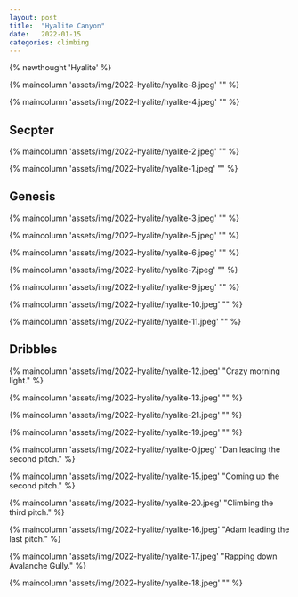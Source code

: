 ```yaml
---
layout: post
title:  "Hyalite Canyon"
date:   2022-01-15 
categories: climbing
---
```

{% newthought 'Hyalite' %}  

<!--more-->
{% maincolumn 'assets/img/2022-hyalite/hyalite-8.jpeg' "" %}

{% maincolumn 'assets/img/2022-hyalite/hyalite-4.jpeg' "" %}

## Secpter 

{% maincolumn 'assets/img/2022-hyalite/hyalite-2.jpeg' "" %}

{% maincolumn 'assets/img/2022-hyalite/hyalite-1.jpeg' "" %}


## Genesis 
{% maincolumn 'assets/img/2022-hyalite/hyalite-3.jpeg' "" %}

{% maincolumn 'assets/img/2022-hyalite/hyalite-5.jpeg' "" %}

{% maincolumn 'assets/img/2022-hyalite/hyalite-6.jpeg' "" %}

{% maincolumn 'assets/img/2022-hyalite/hyalite-7.jpeg' "" %}

{% maincolumn 'assets/img/2022-hyalite/hyalite-9.jpeg' "" %}

{% maincolumn 'assets/img/2022-hyalite/hyalite-10.jpeg' "" %}

{% maincolumn 'assets/img/2022-hyalite/hyalite-11.jpeg' "" %}


## Dribbles

{% maincolumn 'assets/img/2022-hyalite/hyalite-12.jpeg' "Crazy morning light." %}

{% maincolumn 'assets/img/2022-hyalite/hyalite-13.jpeg' "" %}

{% maincolumn 'assets/img/2022-hyalite/hyalite-21.jpeg' "" %}


{% maincolumn 'assets/img/2022-hyalite/hyalite-19.jpeg' "" %}


{% maincolumn 'assets/img/2022-hyalite/hyalite-0.jpeg' "Dan leading the second pitch." %}

{% maincolumn 'assets/img/2022-hyalite/hyalite-15.jpeg' "Coming up the second pitch." %}

{% maincolumn 'assets/img/2022-hyalite/hyalite-20.jpeg' "Climbing the third pitch." %}

{% maincolumn 'assets/img/2022-hyalite/hyalite-16.jpeg' "Adam leading the last pitch." %}



{% maincolumn 'assets/img/2022-hyalite/hyalite-17.jpeg' "Rapping down Avalanche Gully." %}

{% maincolumn 'assets/img/2022-hyalite/hyalite-18.jpeg' "" %}
```
